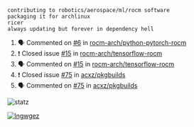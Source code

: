 ```
contributing to robotics/aerospace/ml/rocm software
packaging it for archlinux
ricer
always updating but forever in dependency hell
```

<!--START_SECTION:activity-->
1. 🗣 Commented on [#6](https://github.com/rocm-arch/python-pytorch-rocm/issues/6) in [rocm-arch/python-pytorch-rocm](https://github.com/rocm-arch/python-pytorch-rocm)
2. ❗️ Closed issue [#15](https://github.com/rocm-arch/tensorflow-rocm/issues/15) in [rocm-arch/tensorflow-rocm](https://github.com/rocm-arch/tensorflow-rocm)
3. 🗣 Commented on [#15](https://github.com/rocm-arch/tensorflow-rocm/issues/15) in [rocm-arch/tensorflow-rocm](https://github.com/rocm-arch/tensorflow-rocm)
4. ❗️ Closed issue [#75](https://github.com/acxz/pkgbuilds/issues/75) in [acxz/pkgbuilds](https://github.com/acxz/pkgbuilds)
5. 🗣 Commented on [#75](https://github.com/acxz/pkgbuilds/issues/75) in [acxz/pkgbuilds](https://github.com/acxz/pkgbuilds)
<!--END_SECTION:activity-->


![statz](https://github-readme-stats.vercel.app/api?username=acxz&include_all_commits=true&show_icons=true)

[![lngwgez](https://github-readme-stats.vercel.app/api/top-langs/?username=acxz&layout=compact)](https://github.com/acxz/github-readme-stats)


<!--
**acxz/acxz** is a ✨ _special_ ✨ repository because its `README.md` (this file) appears on your GitHub profile.

Here are some ideas to get you started:

- 🔭 I’m currently working on ...
- 🌱 I’m currently learning ...
- 👯 I’m looking to collaborate on ...
- 🤔 I’m looking for help with ...
- 💬 Ask me about ...
- 📫 How to reach me: ...
- 😄 Pronouns: ...
- ⚡ Fun fact: ...
-->
